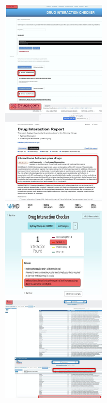 
<img src="Eric_Grossi-Interaction-Drugs AzitromiciRxlist.jpg" alt="Eric_Grossi-Interaction-Drugs AzitromiciRxlist" width="320" height="320">

<img src="DrugscomEric_GrossiEric_GROSSI_MORATO-INTERACTIO.jpg" alt="DrugscomEric_GrossiEric_GROSSI_MORATO-INTERACTIO" width="320" height="320">

<img src="Eric_Grossi-webMD-interaction-drug-drug-.jpg" alt="Eric_Grossi-webMD-interaction-drug-drug" width="320" height="320">

<img src="RxnavEric_GrossiEric_GROSSI_MORATO INTERACTIO.jpg" alt="Rxnav interaction alert HCQ plus azythromycine.jpg" width="320" height="320">
